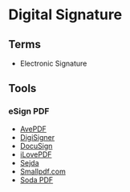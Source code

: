 # Digital Signature

<!--
https://idwall.co/
-->

## Terms

- Electronic Signature

## Tools

### eSign PDF

- [AvePDF](https://avepdf.com/esign-pdf)
- [DigiSigner](https://digisigner.com/free-electronic-signature/)
- [DocuSign](https://docusign.com/esignature/esign-pdf-free)
- [iLovePDF](https://ilovepdf.com/sign-pdf)
- [Sejda](https://sejda.com/sign-pdf)
- [Smallpdf.com](https://smallpdf.com/sign-pdf)
- [Soda PDF](https://sodapdf.com/sign-pdf/)

<!--
- [Adobe Sign](/adobe/dign.md)
-->

<!--
https://clicksign.com
https://autentique.com.br
https://d4sign.com.br
https://contraktor.com.br
-->

